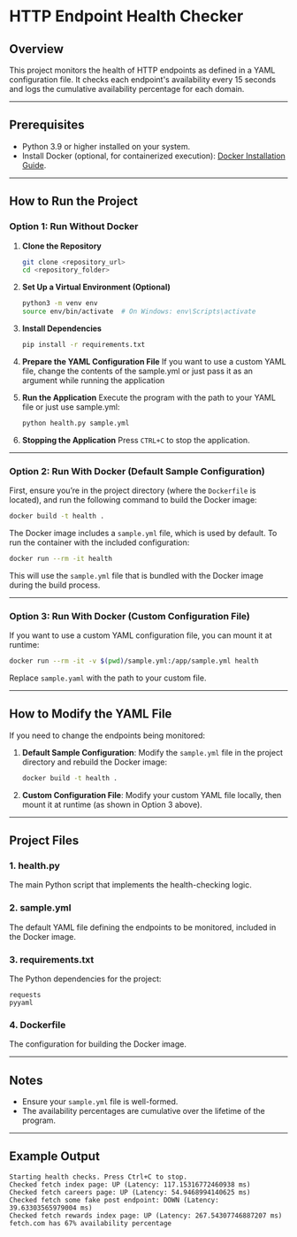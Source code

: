 
# HTTP Endpoint Health Checker

## Overview
This project monitors the health of HTTP endpoints as defined in a YAML configuration file. It checks each endpoint's availability every 15 seconds and logs the cumulative availability percentage for each domain.

---

## Prerequisites
- Python 3.9 or higher installed on your system.
- Install Docker (optional, for containerized execution): [Docker Installation Guide](https://docs.docker.com/get-docker/).

---

## How to Run the Project

### Option 1: Run Without Docker

1. **Clone the Repository**
   ```bash
   git clone <repository_url>
   cd <repository_folder>
   ```

2. **Set Up a Virtual Environment (Optional)**
   ```bash
   python3 -m venv env
   source env/bin/activate  # On Windows: env\Scripts\activate
   ```

3. **Install Dependencies**
   ```bash
   pip install -r requirements.txt
   ```

4. **Prepare the YAML Configuration File**
   If you want to use a custom YAML file, change the contents of the sample.yml or just pass it as an argument while running the application

   

5. **Run the Application**
   Execute the program with the path to your YAML file or just use sample.yml:
   ```bash
   python health.py sample.yml
   ```

6. **Stopping the Application**
   Press `CTRL+C` to stop the application.

---

### Option 2: Run With Docker (Default Sample Configuration)

First, ensure you’re in the project directory (where the `Dockerfile` is located), and run the following command to build the Docker image:
```bash
docker build -t health .
```
The Docker image includes a `sample.yml` file, which is used by default. To run the container with the included configuration:
```bash
docker run --rm -it health

```

This will use the `sample.yml` file that is bundled with the Docker image during the build process.

---

### Option 3: Run With Docker (Custom Configuration File)

If you want to use a custom YAML configuration file, you can mount it at runtime:
```bash
docker run --rm -it -v $(pwd)/sample.yml:/app/sample.yml health
```

Replace `sample.yaml` with the path to your custom file.

---

## How to Modify the YAML File
If you need to change the endpoints being monitored:

1. **Default Sample Configuration**:
   Modify the `sample.yml` file in the project directory and rebuild the Docker image:
   ```bash
   docker build -t health .
   ```

2. **Custom Configuration File**:
   Modify your custom YAML file locally, then mount it at runtime (as shown in Option 3 above).

---

## Project Files

### 1. health.py
The main Python script that implements the health-checking logic.

### 2. sample.yml
The default YAML file defining the endpoints to be monitored, included in the Docker image.

### 3. requirements.txt
The Python dependencies for the project:
```plaintext
requests
pyyaml
```

### 4. Dockerfile
The configuration for building the Docker image.

---

## Notes
- Ensure your `sample.yml` file is well-formed.
- The availability percentages are cumulative over the lifetime of the program.

---

## Example Output
```plaintext
Starting health checks. Press Ctrl+C to stop.
Checked fetch index page: UP (Latency: 117.15316772460938 ms)
Checked fetch careers page: UP (Latency: 54.9468994140625 ms)
Checked fetch some fake post endpoint: DOWN (Latency: 39.63303565979004 ms)
Checked fetch rewards index page: UP (Latency: 267.54307746887207 ms)
fetch.com has 67% availability percentage
```
